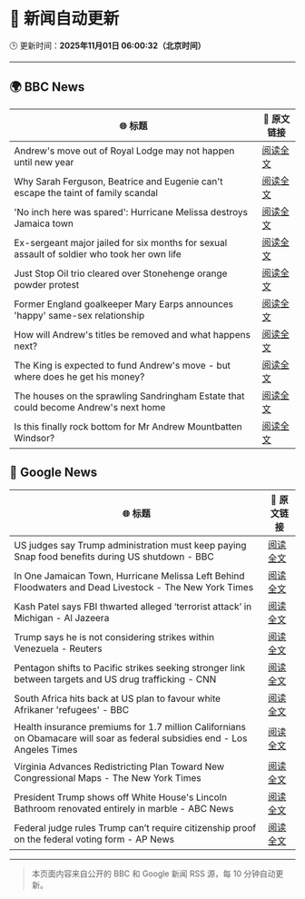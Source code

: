 # 🧠 新闻自动更新

🕒 更新时间：**2025年11月01日 06:00:32（北京时间）**

---

## 🌍 BBC News

| 🌐 标题 | 🔗 原文链接 |
|--------|-------------|
| Andrew's move out of Royal Lodge may not happen until new year | [阅读全文](https://www.bbc.com/news/articles/c2emmdnw82yo?at_medium=RSS&at_campaign=rss) |
| Why Sarah Ferguson, Beatrice and Eugenie can't escape the taint of family scandal | [阅读全文](https://www.bbc.com/news/articles/cy8vrzpgxnro?at_medium=RSS&at_campaign=rss) |
| 'No inch here was spared': Hurricane Melissa destroys Jamaica town | [阅读全文](https://www.bbc.com/news/videos/ce3xxzg09gro?at_medium=RSS&at_campaign=rss) |
| Ex-sergeant major jailed for six months for sexual assault of soldier who took her own life | [阅读全文](https://www.bbc.com/news/articles/cvgd1zk5nrgo?at_medium=RSS&at_campaign=rss) |
| Just Stop Oil trio cleared over Stonehenge orange powder protest | [阅读全文](https://www.bbc.com/news/articles/cjekdqj7529o?at_medium=RSS&at_campaign=rss) |
| Former England goalkeeper Mary Earps announces 'happy' same-sex relationship | [阅读全文](https://www.bbc.com/news/articles/c620lyx5p17o?at_medium=RSS&at_campaign=rss) |
| How will Andrew's titles be removed and what happens next? | [阅读全文](https://www.bbc.com/news/articles/c5ylk9r336zo?at_medium=RSS&at_campaign=rss) |
| The King is expected to fund Andrew's move - but where does he get his money? | [阅读全文](https://www.bbc.com/news/articles/cwy5lzq94gqo?at_medium=RSS&at_campaign=rss) |
| The houses on the sprawling Sandringham Estate that could become Andrew's next home | [阅读全文](https://www.bbc.com/news/articles/c201zvrpvw9o?at_medium=RSS&at_campaign=rss) |
| Is this finally rock bottom for Mr Andrew Mountbatten Windsor? | [阅读全文](https://www.bbc.com/news/articles/c62elnjnqqxo?at_medium=RSS&at_campaign=rss) |

## 📰 Google News

| 🌐 标题 | 🔗 原文链接 |
|--------|-------------|
| US judges say Trump administration must keep paying Snap food benefits during US shutdown - BBC | [阅读全文](https://news.google.com/rss/articles/CBMiWkFVX3lxTFBxX25wMUxHS3lrYklPeWU3MVhYcHpVUnFsOWJLUmpOVlFoazZNMXBOX1hCTkNCblJTSjMxemhpV1F3UVFEcE5wcV9xMVMxWllmQ25qQmtoR1Zqd9IBX0FVX3lxTE1LamNpVVM3MnRpcTJXc0k4bWpCSFpGQWJLeVVjTUltWVpncjllSG1ZNDVUWEFuTERZZDRtdzdlMnd6d0F2ZlBqaVcwYTR2UW9BY0h0TjhGc2E5REl1M1hv?oc=5) |
| In One Jamaican Town, Hurricane Melissa Left Behind Floodwaters and Dead Livestock - The New York Times | [阅读全文](https://news.google.com/rss/articles/CBMikwFBVV95cUxQaUs0bmNXeFFZTGJtRTAzaEZpdm1TM0NFSTNmNVBaVF95RTJiUlQxUTJTNFpOam9RMXhoU28tVUNUQ1BfRUwxQXpwUGJYZUJITHFMSWN3clBsNEczVmJpTTRaVW1uYl9MZXFob3hIOERlTkdVX3NSS19DMGwwY0RvRmFyR2xmZXJZdGpoOVhBb3NvMzA?oc=5) |
| Kash Patel says FBI thwarted alleged ‘terrorist attack’ in Michigan - Al Jazeera | [阅读全文](https://news.google.com/rss/articles/CBMiqwFBVV95cUxOYmVTSTE0VzcxeG1wSU5TbDNLa21Rb25IcDgzUVZJVkpXTUZWQnUzZ3IyRVBqeWRmZmpFRkoyeXdDRUlBcTZyTTRIMTRtT2VDSlhJeDFhTEpCNTNNMTJOd2NzdDNqa1V3Mm4zdXBLVFozMlpXSWRaNEhhN0ZaN3pmRmZKUTNRcnJCTWZlQnRVOUllWEZYaEs3TXVTV19CUnlLVWxCMDd6QVBKVjDSAbABQVVfeXFMUHpJV3NoTTJQVm5jdmhBNXpyYndUay1UMXFTSE5LTS1QUjZQZmZBN3ppMHAwMkNLVmwzMmE2M2Izak1CeG00Y01fRDhJNm95dzdoTDkyV05LZnFkNnIxTEdKQzBlTW1rSXNzTElUcEhjQ2Z4YzQ2SXlWTm9VN2FGZTUydThNU1h0SkR2ckMwdEdzcGZ2Q25GU0hKWkNWS1BPdU1FX2JjZ0lwYjgydzZtX3g?oc=5) |
| Trump says he is not considering strikes within Venezuela - Reuters | [阅读全文](https://news.google.com/rss/articles/CBMirAFBVV95cUxQQzlBYmxUdl9PTThXVXJXZHBLMWtObkc2ZlRWeWloLUliQ3lQM2E3TjVydUx2ZW02dnhQY1lobWlCcE5FY2JScVpEbGphU0Z1YlUyMzNzMUhNelM4UmNYbnpHcGdpdXRWb2JEVHkzNEw0RVJZM1E5TGpqTEQwUWs2Z0tRNWF2X2syZ1RmYTNWeGpuNnZFbjZ2d0MyaGpGRmxDWk1GcjRnbzFrc2Vj?oc=5) |
| Pentagon shifts to Pacific strikes seeking stronger link between targets and US drug trafficking - CNN | [阅读全文](https://news.google.com/rss/articles/CBMiiAFBVV95cUxNS0F3Z09hSTFhQUN5WHJ1SzhpRzQ5QWk5cy1TMjRXR2lEWkdIcmxFVlZ1Vm5kcVRlODhaTW43T0JzYWcyUXZ5TzRMSGdVOUJ4YjBpQkppWXJDX09jVThtTGVOT3BSQWkwQUpLUlFDczFZNC1TR0tUc3pBLUtfRW1SUUdQRmQ0aEtJ?oc=5) |
| South Africa hits back at US plan to favour white Afrikaner 'refugees' - BBC | [阅读全文](https://news.google.com/rss/articles/CBMiWkFVX3lxTE84ajFfM213NXlXZVVSZ2RpUzJkUHJnWEVpS1BJQmFGRzI5YnlsejhrVWtnWjZSMDhQbVVPTGlhSnAtWEY3dmFuMUZqNE9EN2ZNMmdTZWdKdDVLUdIBX0FVX3lxTE9FUUNycG9KeDFRcFhob3VCbmQtcUJWR0hYRUJMMDZwOGFFWnlCRXpaU3hONkZ1QUMwR3F0ZXhpb1BvXzJKVWZoa0RTMnlBcEJIdUpzSEVHNGpiYW1YVVVv?oc=5) |
| Health insurance premiums for 1.7 million Californians on Obamacare will soar as federal subsidies end - Los Angeles Times | [阅读全文](https://news.google.com/rss/articles/CBMi6AFBVV95cUxNTWRfdk9nSzZzTXRvYV9OWnRzRWx3T2R6RHdoMXYycTctQTQ4RXU4NmI3Z3R6SWlMVDdQM1diTk54ZDRQalZabkZYaHpHbU1mTE1kRWRqc01lRUxsWi13MFp2Wmxic3N6aUo4U042Zk5GcF9uR1pfU29LVUw4MHB6UEFCdVJnTWlTY3NhbG93THBxUnU1RV9ZTWZZbXk0amRjYzQ3Z0RHbXZUZDY3UzhrSDVtb2Z0eEFrd0xydUZnTW5taFNzaXd4QU12U1FXQU93eEhkUUZkQ2NnT0o5OG5tei1WZHNIT0dQ?oc=5) |
| Virginia Advances Redistricting Plan Toward New Congressional Maps - The New York Times | [阅读全文](https://news.google.com/rss/articles/CBMic0FVX3lxTE05elJNV0JUR2NYdzV3RVQyN3NFNGpzNzFlWDhUSFY2SlV4dXlmVnRuSUptLWpHT21XMjJYLVB6RDdxbjgxRlFCZlZGcGlWZnlyRTZYV2VHRlBIQVpMTzd6ekJFZ0RkLWhhVXVBaG4zS2s2Nmc?oc=5) |
| President Trump shows off White House's Lincoln Bathroom renovated entirely in marble - ABC News | [阅读全文](https://news.google.com/rss/articles/CBMiqAFBVV95cUxOMHdzV01rYlJWTmRPSVRYdUJscGF2aWZwT2NnOE1INklzTldGdGE2emhXckRwTTdUSUF5WGtjUk5nb1JmMWVQV3haN01ETFFodUtnMG5CcXlNcnp6c1lZRUNGcHdsRjI4ZDgxLXdyT0VXOHVMUU1uWGVuaTEtX1lKNVAyTS1XMmF1cjJnTWFCV2VrUHQ2bzJCcUxPRjlweWkxLVpWa1lZV3XSAa4BQVVfeXFMUHNKNWl5d0hYQWRoQ1lWNS1COGhqTmZwSTFwelRNREw5c0lUQkhrLXl4cGE1Y3huczdncC14YUFjTXZnenZCWlE0UFV3Mm0yeDBDb2JHN25vVTRnc3plSEV2MUlRbVY5WjhybWgzXy1iM1RGZVMtUnlJeHJ5M0YtdGJsaWdIeG5vTG1NT2RWMVRPWHEtZUY3bHNxaUZ3R3hLNWQ4cU5uMk5FUnFPNWlB?oc=5) |
| Federal judge rules Trump can’t require citizenship proof on the federal voting form - AP News | [阅读全文](https://news.google.com/rss/articles/CBMiswFBVV95cUxOVXhtc2VRLXZDdmdqQUVUMDZxUk0tLTJHN3A1ZUhqQlpXdzlCZGRGLWt3N2lZa2NiX1N0WEl0SUEwX3NBRlNHS2V4OWZDUGpackJHcmZLSFlkZURRdzdrNi0xZ3hZeHN6T19tMG9rR1E4eDBTdzJwX0t2dURoRWtkdUViWkFuU241QXA3emxzemp4VlNIbm1zVGI5VExGTFdOUGZvZU5Zc3UteEtmdDJCbWhYbw?oc=5) |

---
> 本页面内容来自公开的 BBC 和 Google 新闻 RSS 源，每 10 分钟自动更新。